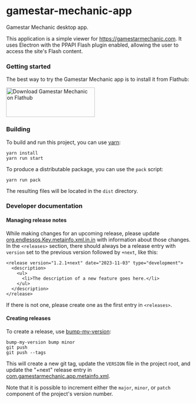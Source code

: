 # gamestar-mechanic-app

Gamestar Mechanic desktop app.

This application is a simple viewer for https://gamestarmechanic.com. It uses
Electron with the PPAPI Flash plugin enabled, allowing the user to access the
site's Flash content.

### Getting started

The best way to try the Gamestar Mechanic app is to install it from Flathub:

<a href="https://flathub.org/apps/details/com.gamestarmechanic.gamestarmechanic">
<img
    src="https://flathub.org/assets/badges/flathub-badge-i-en.png"
    alt="Download Gamestar Mechanic on Flathub"
    width="240px"
    height="80px"
/>
</a>

### Building

To build and run this project, you can use [yarn](https://yarnpkg.com):

    yarn install
    yarn run start

To produce a distributable package, you can use the `pack` script:

    yarn run pack

The resulting files will be located in the `dist` directory.

### Developer documentation

#### Managing release notes

While making changes for an upcoming release, please update [org.endlessos.Key.metainfo.xml.in.in](data/metainfo/org.endlessos.Key.metainfo.xml.in.in)
with information about those changes. In the `<releases>` section, there should
always be a release entry with `version` set to the previous version followed by
`+next`, like this:

```
<release version="1.2.1+next" date="2023-11-03" type="development">
  <description>
    <ul>
      <li>The description of a new feature goes here.</li>
    </ul>
  </description>
</release>
```

If there is not one, please create one as the first entry in `<releases>`.

#### Creating releases

To create a release, use [bump-my-version](<https://pypi.org/project/bump-my-version/>):

```
bump-my-version bump minor
git push
git push --tags
```

This will create a new git tag, update the `VERSION` file in the project root,
and update the "+next" release entry in [com.gamestarmechanic.app.metainfo.xml](res/com.gamestarmechanic.app.metainfo.xml).

Note that it is possible to increment either the `major`, `minor`, or `patch`
component of the project's version number.

